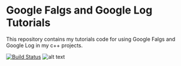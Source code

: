 # Google Falgs and Google Log Tutorials
This repository contains my tutorials code for using Google Falgs and Google Log in my c++ projects.  


[![Build Status](https://travis-ci.org/behnamasadi/gflag_glog_tutorials.svg?branch=master)](https://travis-ci.org/behnamasadi/gflag_glog_tutorials)
![alt text](https://img.shields.io/badge/license-BSD-blue.svg)

